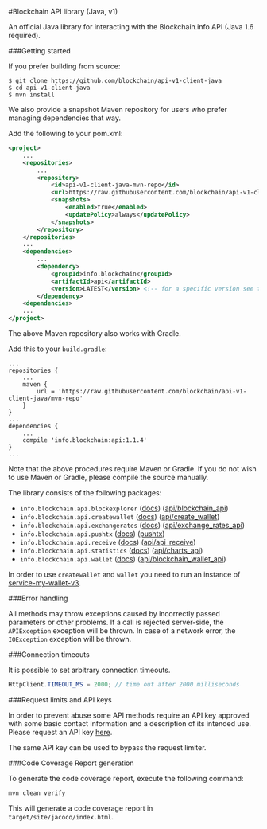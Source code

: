 #Blockchain API library (Java, v1)

An official Java library for interacting with the Blockchain.info API (Java 1.6 required).

###Getting started

If you prefer building from source:

```
$ git clone https://github.com/blockchain/api-v1-client-java
$ cd api-v1-client-java
$ mvn install
```

We also provide a snapshot Maven repository for users who prefer managing dependencies that way.

Add the following to your pom.xml:
```xml
<project>
    ...
    <repositories>
        ...
        <repository>
            <id>api-v1-client-java-mvn-repo</id>
            <url>https://raw.githubusercontent.com/blockchain/api-v1-client-java/mvn-repo/</url>
            <snapshots>
                <enabled>true</enabled>
                <updatePolicy>always</updatePolicy>
            </snapshots>
        </repository>
    </repositories>
    ...
    <dependencies>
        ...
        <dependency>
  	        <groupId>info.blockchain</groupId>
  	        <artifactId>api</artifactId>
  	        <version>LATEST</version> <!-- for a specific version see the list of tags -->
        </dependency>
    <dependencies>
    ...
</project>
```

The above Maven repository also works with Gradle.

Add this to your `build.gradle`:
```
...
repositories {
    ...
    maven {
        url = 'https://raw.githubusercontent.com/blockchain/api-v1-client-java/mvn-repo'
    }
}
...
dependencies {
    ...
    compile 'info.blockchain:api:1.1.4'
}
...
```

Note that the above procedures require Maven or Gradle. If you do not wish to use Maven or Gradle, please compile the source manually.

The library consists of the following packages:

* `info.blockchain.api.blockexplorer` ([docs](docs/blockexplorer.md)) ([api/blockchain_api][api1])
* `info.blockchain.api.createwallet` ([docs](docs/createwallet.md)) ([api/create_wallet][api2])
* `info.blockchain.api.exchangerates` ([docs](docs/exchangerates.md)) ([api/exchange\_rates\_api][api3])
* `info.blockchain.api.pushtx` ([docs](docs/pushtx.md)) ([pushtx][api7])
* `info.blockchain.api.receive` ([docs](docs/receive.md)) ([api/api_receive][api4])
* `info.blockchain.api.statistics` ([docs](docs/statistics.md)) ([api/charts_api][api5])
* `info.blockchain.api.wallet` ([docs](docs/wallet.md)) ([api/blockchain\_wallet\_api][api6])

In order to use `createwallet` and `wallet` you need to run an instance of [service-my-wallet-v3](https://github.com/blockchain/service-my-wallet-v3).

###Error handling

All methods may throw exceptions caused by incorrectly passed parameters or other problems. If a call is rejected server-side, the `APIException` exception will be thrown. In case of a network error, the `IOException` exception will be thrown.

###Connection timeouts

It is possible to set arbitrary connection timeouts.

```java
HttpClient.TIMEOUT_MS = 2000; // time out after 2000 milliseconds
```

###Request limits and API keys

In order to prevent abuse some API methods require an API key approved with some basic contact information and a description of its intended use. Please request an API key [here](https://blockchain.info/api/api_create_code).

The same API key can be used to bypass the request limiter.

###Code Coverage Report generation

To generate the code coverage report, execute the following command:
```sh
mvn clean verify
```

This will generate a code coverage report in `target/site/jacoco/index.html`.


[api1]: https://blockchain.info/api/blockchain_api
[api2]: https://blockchain.info/api/create_wallet
[api3]: https://blockchain.info/api/exchange_rates_api
[api4]: https://blockchain.info/api/api_receive
[api5]: https://blockchain.info/api/charts_api
[api6]: https://blockchain.info/api/blockchain_wallet_api
[api7]: https://blockchain.info/pushtx
